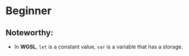 # Beginner

## Noteworthy:

- In <strong>WGSL</strong>, `let` is a constant value, `var` is a variable that has a storage.
